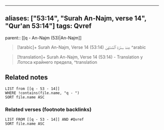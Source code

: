 
---
aliases: ["53:14", "Surah An-Najm, verse 14", "Qur'an 53:14"]
tags: Qvref
---

parent:: [[q - An-Najm (53)|An-Najm]]

> [!arabic]+ Surah An-Najm, Verse 14 (53:14)
> <span class="quran-arabic">عِندَ سِدْرَةِ ٱلْمُنتَهَىٰ</span>
^arabic

> [!translation]+ Surah An-Najm, Verse 14 (53:14) - Translation
> у Лотоса крайнего предела,
^translation



## Related notes
```dataview
LIST from [[q - 53 - 14]]
WHERE !contains(file.name, "q - ")
SORT file.name ASC
```

### Related verses (footnote backlinks)
```dataview
LIST FROM [[q - 53 - 14]] AND #Qvref
SORT file.name ASC
```

